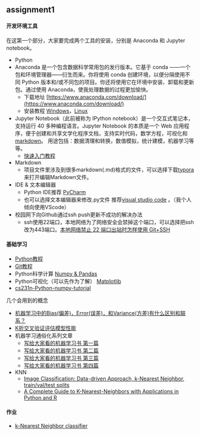 ## assignment1

#### 开发环境工具

在这第一个部分，大家要完成两个工具的安装，分别是 Anaconda 和 Jupyter notebook。

- Python
- Anaconda 是一个包含数据科学常用包的发行版本。它基于 conda ——一个包和环境管理器——衍生而来。你将使用 conda 创建环境，以便分隔使用不同 Python 版本和/或不同包的项目。你还将使用它在环境中安装、卸载和更新包。通过使用 Anaconda，使我处理数据的过程更加愉快。
  - 下载地址 [https://www.anaconda.com/download/](https://www.anaconda.com/download/) 
  - 安装教程 [Windows](http://www.jianshu.com/p/cd35110f1ed0)，[Linux](http://blog.topspeedsnail.com/archives/9607)
- Jupyter Notebook（此前被称为 IPython notebook）是一个交互式笔记本，支持运行 40 多种编程语言。Jupyter Notebook 的本质是一个 Web 应用程序，便于创建和共享文学化程序文档，支持实时代码，数学方程，可视化和 [markdown](https://baike.baidu.com/item/markdown)。 用途包括：数据清理和转换，数值模拟，统计建模，机器学习等等。
  - [快速入门教程](https://sdk.cn/news/4523)
- Markdown
  - 项目文件里涉及到很多markdown(.md)格式的文件，可以选择下载[typora](https://typora.io/)来打开编辑Markdown文件。
- IDE & 文本编辑器
  - Python IDE推荐 [PyCharm](https://www.jetbrains.com/pycharm/?fromMenu)
  - 也可以选择文本编辑器来修改.py文件 推荐[visual studio code](https://code.visualstudio.com/) 。（我个人倾向使用VScode）
- 校园网下向Github通过ssh push更新不成功的解决办法
  - ssh使用22端口，本地网络为了网络安全会禁掉这个端口，可以选择把ssh改为443端口。[本地网络禁止 22 端口出站时怎样使用 Git+SSH](https://hyjk2000.github.io/2016/02/24/git-ssh-with-port-22-outbound-blocked.html)

#### 基础学习

- [Python教程](https://www.liaoxuefeng.com/wiki/0014316089557264a6b348958f449949df42a6d3a2e542c000)
- [Git教程](https://www.liaoxuefeng.com/wiki/0013739516305929606dd18361248578c67b8067c8c017b000)
- Python科学计算 [Numpy & Pandas](https://morvanzhou.github.io/tutorials/data-manipulation/np-pd/)
- Python可视化（可以先作为了解） [Matplotlib](https://morvanzhou.github.io/tutorials/data-manipulation/plt/)
- [cs231n-Python-numpy-tutorial](http://cs231n.github.io/python-numpy-tutorial/)

几个会用到的概念

- [机器学习中的Bias(偏差)，Error(误差)，和Variance(方差)有什么区别和联系？](https://www.zhihu.com/question/27068705)
- [K折交叉验证评估模型性能](https://github.com/basicv8vc/Python-Machine-Learning-zh/blob/master/%E7%AC%AC%E5%85%AD%E7%AB%A0/ch6_section2.md)
- 机器学习通俗化系列文章
  - [写给大家看的机器学习书 第一篇](https://zhuanlan.zhihu.com/p/25328686)
  - [写给大家看的机器学习书 第二篇](https://zhuanlan.zhihu.com/p/25439997)
  - [写给大家看的机器学习书 第三篇](https://zhuanlan.zhihu.com/p/25358695)
  - [写给大家看的机器学习书 第四篇](https://zhuanlan.zhihu.com/p/25721582)
- KNN
  - [Image Classification: Data-driven Approach, k-Nearest Neighbor, train/val/test splits](http://cs231n.github.io/classification/)
  - [A Complete Guide to K-Nearest-Neighbors with Applications in Python and R](https://kevinzakka.github.io/2016/07/13/k-nearest-neighbor/)

#### 作业 

- [k-Nearest Neighbor classifier](homework)



